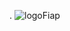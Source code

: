 .                                                             ![logoFiap](https://github.com/ViniciusLeopoldino/Challenge/assets/135030968/d37a523a-5afc-49a8-a319-ff1f84e721d2)
